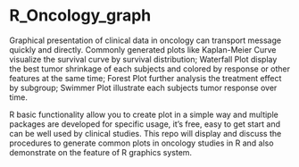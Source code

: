 # R_Oncology_graph
Graphical presentation of clinical data in oncology can transport message quickly and directly. Commonly
generated plots like Kaplan-Meier Curve visualize the survival curve by survival distribution; Waterfall
Plot display the best tumor shrinkage of each subjects and colored by response or other features at the
same time; Forest Plot further analysis the treatment effect by subgroup; Swimmer Plot illustrate each
subjects tumor response over time. 

R basic functionality allow you to create plot in a simple way and multiple packages are developed for specific usage, it’s free, easy to get start and
can be well used by clinical studies. This repo will display and discuss the procedures to generate common plots in oncology studies in R and also demonstrate on the feature of
R graphics system.

